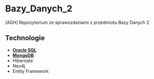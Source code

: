 # Bazy_Danych_2
[AGH] Repozytorium ze sprawozdaniami z przedmiotu Bazy Danych 2

## Technologie
- [**Oracle SQL**](https://github.com/surjak/Bazy_Danych_2/tree/master/Oracle)
- [**MongoDB**](https://github.com/surjak/Bazy_Danych_2/tree/master/MongoDB)
- Hibernate
- Neo4j
- Entity Framework
